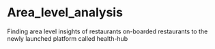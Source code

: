 # Area_level_analysis
Finding area level insights of restaurants on-boarded restaurants to the newly launched platform called health-hub
